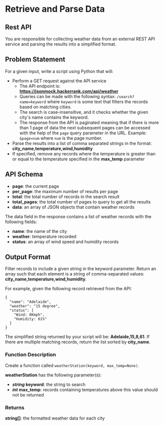 # Retrieve and Parse Data

## Rest API 

You are responsible for collecting weather data from an external REST API service and parsing the results into a simplified format.

## Problem Statement

For a given input, write a script using Python that will:

* Perform a GET request against the API service
    * The API endpoint is: **https://jsonmock.hackerrank.com/api/weather**
    * Queries can be made with the following syntax: `/search?name=keyword` where `keyword` is some text that filters the records based on matching cities.
    * The search is case-insensitive, and it checks whether the given city's name contains the keyword.
    * The response from the API is paginated meaning that if there is more than 1 page of data the next subsequent pages can be accessed with the help of the `page` query parameter in the URL. Example: `&page=num` where `num` is the page number.
* Parse the results into a list of comma separated strings in the format: **city_name,temperature,wind,humidity**
* If specified, remove any records where the temperature is greater than or equal to the temperature specified in the **max_temp** parameter

## API Schema

* **page**: the current page
* **per_page**: the maximum number of results per page
* **total**: the total number of records in the search result
* **total_pages**: the total number of pages to query to get all the results
* **data**: an array of JSON objects that contain weather records 

The data field in the response contains a list of weather records with the following fields:

* **name**: the name of the city
* **weather**: temperature recorded
* **status**: an array of wind speed and humidity records

## Output Format 
Filter records to include a given string in the keyword parameter. Return an array such that each element is a string of comma-separated values: **city_name,temperature,wind,humidity**.

For example, given the following record retrieved from the API:
```
{ 
  "name": "Adelaide",
  "weather": "15 degree",
  "status": [
    "Wind: 8Kmph",
    "Humidity: 61%"
  ]
} 
```

The simplified string returned by your script will be: **Adelaide,15,8,61**. If there are multiple matching records, return the list sorted by **city_name**.

### Function Description
Create a function called `weatherStation(keyword, max_temp=None)`.

**weatherStation** has the following parameter(s):
* **_string_ keyword**: the string to search
* **_int_ max_temp**: records containing temperatures above this value should not be returned 

### Returns
**string[]**: the formatted weather data for each city